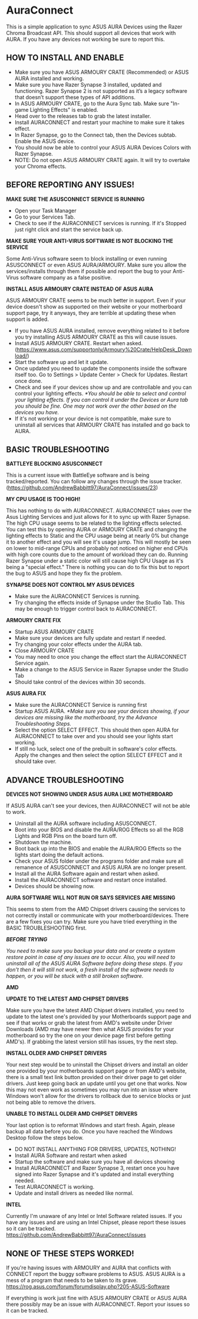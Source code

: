 # AuraConnect 
This is a simple application to sync ASUS AURA Devices using the Razer Chroma Broadcast API. This should support all devices that work with AURA. If you have any devices not working be sure to report this. 


## HOW TO INSTALL AND ENABLE
- Make sure you have ASUS ARMOURY CRATE (Recommended) or ASUS AURA installed and working. 
- Make sure you have Razer Synapse 3 installed, updated and functioning. Razer Synapse 2 is not supported as it’s a legacy software that doesn’t support these types of API additions. 
- In ASUS ARMOURY CRATE, go to the Aura Sync tab. Make sure "In-game Lighting Effects" is enabled.
- Head over to the releases tab to grab the latest installer. 
- Install AURACONNECT and restart your machine to make sure it takes effect. 
- In Razer Synapse, go to the Connect tab, then the Devices subtab. Enable the ASUS device.
- You should now be able to control your ASUS AURA Devices Colors with Razer Synapse. 
- NOTE: Do not open ASUS ARMOURY CRATE again. It will try to overtake your Chroma effects.


## BEFORE REPORTING ANY ISSUES! 

**MAKE SURE THE ASUSCONNECT SERVICE IS RUNNING** 
- Open your Task Manager 
- Go to your Services Tab. 
- Check to see if the AURACONNECT services is running. If it's Stopped just right click and start the service back up. 

**MAKE SURE YOUR ANTI-VIRUS SOFTWARE IS NOT BLOCKING THE SERVICE**

Some Anti-Virus software seem to block installing or even running ASUSCONNECT or even ASUS AURA/ARMOURY. Make sure you allow the services/installs through them if possible and report the bug to your Anti-Virus software company as a false positive. 

**INSTALL ASUS ARMOURY CRATE INSTEAD OF ASUS AURA**

ASUS ARMOURY CRATE seems to be much better in support. Even if your device doesn't show as supported on their website or your motherboard support page, try it anyways, they are terrible at updating these when support is added. 
- If you have ASUS AURA installed, remove everything related to it before you try installing ASUS ARMOURY CRATE as this will cause issues. 
- Install ASUS ARMOURY CRATE. Restart when asked. (https://www.asus.com/supportonly/Armoury%20Crate/HelpDesk_Download/) 
- Start the software up and let it update.
- Once updated you need to update the components inside the software itself too. Go to Settings > Update Center > Check for Updates. Restart once done. 
- Check and see if your devices show up and are controllable and you can control your lighting effects. _*You should be able to select and control your lighting effects. If you can control it under the Devices or Aura tab you should be fine. One may not work over the other based on the devices you have._
- If it's not working or your device is not compatible, make sure to uninstall all services that ARMOURY CRATE has installed and go back to AURA. 


## BASIC TROUBLESHOOTING 

**BATTLEYE BLOCKING ASUSCONNECT**

This is a current issue with BattleEye software and is being tracked/reported. You can follow any changes through the issue tracker. (https://github.com/AndrewBabbitt97/AuraConnect/issues/23) 

**MY CPU USAGE IS TOO HIGH!**

This has nothing to do with AURACONNECT. AURACONNECT takes over the Asus Lighting Services and just allows for it to sync up with Razer Synapse. The high CPU usage seems to be related to the lighting effects selected. You can test this by opening AURA or ARMOURY CRATE and changing the lighting effects to Static and the CPU usage being at nearly 0% but change it to another effect and you will see it's usage jump. This will mostly be seen on lower to mid-range CPUs and probably not noticed on higher end CPUs with high core counts due to the amount of workload they can do. Running Razer Synapse under a static color will still cause high CPU Usage as it's being a "special effect." There is nothing you can do to fix this but to report the bug to ASUS and hope they fix the problem. 

**SYNAPSE DOES NOT CONTROL MY ASUS DEVICES**
- Make sure the AURACONNECT Services is running. 
- Try changing the effects inside of Synapse under the Studio Tab. This may be enough to trigger control back to AURACONNECT. 

**ARMOURY CRATE FIX**
- Startup ASUS ARMOURY CRATE 
- Make sure your devices are fully update and restart if needed. 
- Try changing your color effects under the AURA tab. 
- Close ARMOURY CRATE
- You may need to once you change the effect start the AURACONNECT Service again. 
- Make a change to the ASUS Service in Razer Synapse under the Studio Tab 
- Should take control of the devices within 30 seconds. 

**ASUS AURA FIX**
- Make sure the AURACONNECT Service is running first 
- Startup ASUS AURA. _*Make sure you see your devices showing, if your devices are missing like the motherboard, try the Advance Troubleshooting Steps._
- Select the option SELECT EFFECT. This should then open AURA for AURACONNECT to take over and you should see your lights start working. 
- If still no luck, select one of the prebuilt in software's color effects. Apply the changes and then select the option SELECT EFFECT and it should take over. 


## ADVANCE TROUBLESHOOTING 

**DEVICES NOT SHOWING UNDER ASUS AURA LIKE MOTHERBOARD**

If ASUS AURA can't see your devices, then AURACONNECT will not be able to work. 
- Uninstall all the AURA software including ASUSCONNECT. 
- Boot into your BIOS and disable the AURA/ROG Effects so all the RGB Lights and RGB Pins on the board turn off. 
- Shutdown the machine. 
- Boot back up into the BIOS and enable the AURA/ROG Effects so the lights start doing the default actions. 
- Check your ASUS folder under the programs folder and make sure all remanence of ASUSCONNECT and ASUS AURA are no longer present. 
- Install all the AURA Software again and restart when asked. 
- Install the AURACONNECT software and restart once installed. 
- Devices should be showing now. 

**AURA SOFTWARE WILL NOT RUN OR SAYS SERVICES ARE MISSING** 

This seems to stem from the AMD Chipset drivers causing the services to not correctly install or communicate with your motherboard/devices. There are a few fixes you can try. Make sure you have tried everything in the BASIC TROUBLESHOOTING first. 

_**BEFORE TRYING**_

_You need to make sure you backup your data and or create a system restore point in case of any issues are to occur. Also, you will need to uninstall all of the ASUS AURA Software before doing these steps. If you don't then it will still not work, a fresh install of the software needs to happen, or you will be stuck with a still broken software._


**AMD**

**UPDATE TO THE LATEST AMD CHIPSET DRIVERS**

Make sure you have the latest AMD Chipset drivers installed, you need to update to the latest one's provided by your Motherboards support page and see if that works or grab the latest from AMD's website under Driver Downloads (AMD may have newer then what ASUS provides for your motherboard so try the one on your device page first before getting AMD's). If grabbing the latest version still has issues, try the next step. 

**INSTALL OLDER AMD CHIPSET DRIVERS**

Your next step would be to uninstall the Chipset drivers and install an older one provided by your motherboards support page or from AMD's website, there is a small text link button provided on their driver page to get older drivers. Just keep going back an update until you get one that works. Now this may not even work as sometimes you may run into an issue where Windows won't allow for the drivers to rollback due to service blocks or just not being able to remove the drivers. 

**UNABLE TO INSTALL OLDER AMD CHIPSET DRIVERS**

Your last option is to reformat Windows and start fresh. Again, please backup all data before you do. Once you have reached the Windows Desktop follow the steps below. 
- DO NOT INSTALL ANYTHING FOR DRIVERS, UPDATES, NOTHING! 
- Install AURA Software and restart when asked 
- Startup the software and make sure you have all devices showing 
- Install AURACONNECT and Razer Synapse 3, restart once you have signed into Razer Synapse and it's updated and install everything needed. 
- Test AURACONNECT is working. 
- Update and install drivers as needed like normal. 


**INTEL**

Currently I'm unaware of any Intel or Intel Software related issues. If you have any issues and are using an Intel Chipset, please report these issues so it can be tracked. https://github.com/AndrewBabbitt97/AuraConnect/issues 
 

## NONE OF THESE STEPS WORKED!

If you're having issues with ARMOURY and AURA that conflicts with CONNECT report the buggy software problems to ASUS. ASUS AURA is a mess of a program that needs to be taken to its grave.
https://rog.asus.com/forum/forumdisplay.php?205-ASUS-Software

If everything is work just fine with ASUS ARMOURY CRATE or ASUS AURA there possibly may be an issue with AURACONNECT. Report your issues so it can be tracked.
